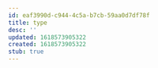 ```yaml
---
id: eaf3990d-c944-4c5a-b7cb-59aa0d7df78f
title: type
desc: ''
updated: 1618573905322
created: 1618573905322
stub: true
---
```


